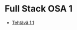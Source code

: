# Full Stack OSA 1
* [Tehtävä 1.1](https://github.com/JJKuusisto/osa1/blob/master/tehtava1_1/index.js)

